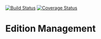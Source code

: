 [![Build Status](https://travis-ci.org/OCA/edition-mgmt.svg?branch=11.0)](https://travis-ci.org/OCA/edition-mgmt)
[![Coverage Status](https://coveralls.io/repos/OCA/edition-mgmt/badge.png?branch=11.0)](https://coveralls.io/r/OCA/edition-mgmt?branch=11.0)

# Edition Management



